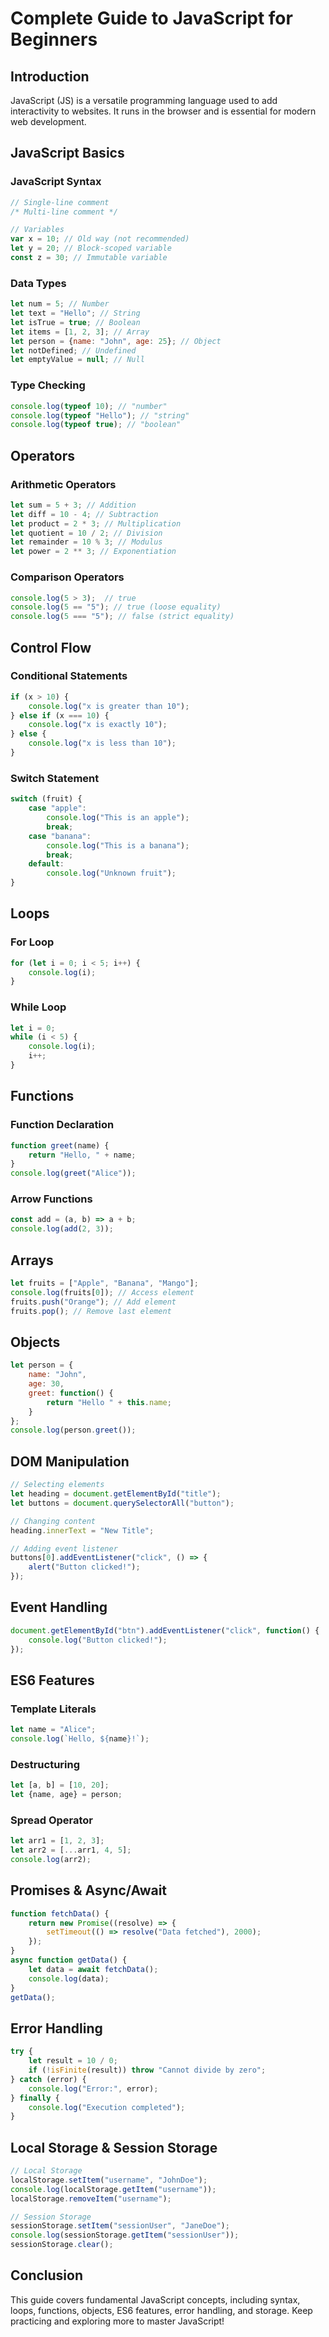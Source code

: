 # Complete Guide to JavaScript for Beginners

## Introduction
JavaScript (JS) is a versatile programming language used to add interactivity to websites. It runs in the browser and is essential for modern web development.

## JavaScript Basics

### JavaScript Syntax
```js
// Single-line comment
/* Multi-line comment */

// Variables
var x = 10; // Old way (not recommended)
let y = 20; // Block-scoped variable
const z = 30; // Immutable variable
```

### Data Types
```js
let num = 5; // Number
let text = "Hello"; // String
let isTrue = true; // Boolean
let items = [1, 2, 3]; // Array
let person = {name: "John", age: 25}; // Object
let notDefined; // Undefined
let emptyValue = null; // Null
```

### Type Checking
```js
console.log(typeof 10); // "number"
console.log(typeof "Hello"); // "string"
console.log(typeof true); // "boolean"
```

## Operators
### Arithmetic Operators
```js
let sum = 5 + 3; // Addition
let diff = 10 - 4; // Subtraction
let product = 2 * 3; // Multiplication
let quotient = 10 / 2; // Division
let remainder = 10 % 3; // Modulus
let power = 2 ** 3; // Exponentiation
```
### Comparison Operators
```js
console.log(5 > 3);  // true
console.log(5 == "5"); // true (loose equality)
console.log(5 === "5"); // false (strict equality)
```

## Control Flow
### Conditional Statements
```js
if (x > 10) {
    console.log("x is greater than 10");
} else if (x === 10) {
    console.log("x is exactly 10");
} else {
    console.log("x is less than 10");
}
```

### Switch Statement
```js
switch (fruit) {
    case "apple":
        console.log("This is an apple");
        break;
    case "banana":
        console.log("This is a banana");
        break;
    default:
        console.log("Unknown fruit");
}
```

## Loops
### For Loop
```js
for (let i = 0; i < 5; i++) {
    console.log(i);
}
```
### While Loop
```js
let i = 0;
while (i < 5) {
    console.log(i);
    i++;
}
```

## Functions
### Function Declaration
```js
function greet(name) {
    return "Hello, " + name;
}
console.log(greet("Alice"));
```
### Arrow Functions
```js
const add = (a, b) => a + b;
console.log(add(2, 3));
```

## Arrays
```js
let fruits = ["Apple", "Banana", "Mango"];
console.log(fruits[0]); // Access element
fruits.push("Orange"); // Add element
fruits.pop(); // Remove last element
```

## Objects
```js
let person = {
    name: "John",
    age: 30,
    greet: function() {
        return "Hello " + this.name;
    }
};
console.log(person.greet());
```

## DOM Manipulation
```js
// Selecting elements
let heading = document.getElementById("title");
let buttons = document.querySelectorAll("button");

// Changing content
heading.innerText = "New Title";

// Adding event listener
buttons[0].addEventListener("click", () => {
    alert("Button clicked!");
});
```

## Event Handling
```js
document.getElementById("btn").addEventListener("click", function() {
    console.log("Button clicked!");
});
```

## ES6 Features
### Template Literals
```js
let name = "Alice";
console.log(`Hello, ${name}!`);
```
### Destructuring
```js
let [a, b] = [10, 20];
let {name, age} = person;
```
### Spread Operator
```js
let arr1 = [1, 2, 3];
let arr2 = [...arr1, 4, 5];
console.log(arr2);
```

## Promises & Async/Await
```js
function fetchData() {
    return new Promise((resolve) => {
        setTimeout(() => resolve("Data fetched"), 2000);
    });
}
async function getData() {
    let data = await fetchData();
    console.log(data);
}
getData();
```

## Error Handling
```js
try {
    let result = 10 / 0;
    if (!isFinite(result)) throw "Cannot divide by zero";
} catch (error) {
    console.log("Error:", error);
} finally {
    console.log("Execution completed");
}
```

## Local Storage & Session Storage
```js
// Local Storage
localStorage.setItem("username", "JohnDoe");
console.log(localStorage.getItem("username"));
localStorage.removeItem("username");

// Session Storage
sessionStorage.setItem("sessionUser", "JaneDoe");
console.log(sessionStorage.getItem("sessionUser"));
sessionStorage.clear();
```

## Conclusion
This guide covers fundamental JavaScript concepts, including syntax, loops, functions, objects, ES6 features, error handling, and storage. Keep practicing and exploring more to master JavaScript!


